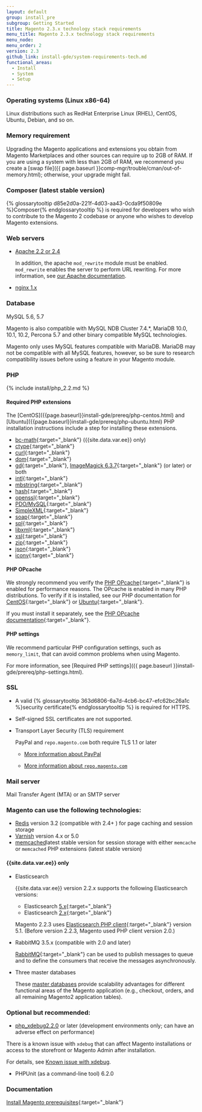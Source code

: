 ```yaml
---
layout: default
group: install_pre
subgroup: Getting Started
title: Magento 2.3.x technology stack requirements
menu_title: Magento 2.3.x technology stack requirements
menu_node:
menu_order: 2
version: 2.3
github_link: install-gde/system-requirements-tech.md
functional_areas:
  - Install
  - System
  - Setup
---
```


### Operating systems (Linux x86-64)
Linux distributions such as RedHat Enterprise Linux (RHEL), CentOS, Ubuntu, Debian, and so on.

### Memory requirement
Upgrading the Magento applications and extensions you obtain from Magento Marketplaces and other sources can require up to 2GB of RAM. If you are using a system with less than 2GB of RAM, we recommend you create a [swap file]({{ page.baseurl }}comp-mgr/trouble/cman/out-of-memory.html); otherwise, your upgrade might fail.

### Composer (latest stable version)
{% glossarytooltip d85e2d0a-221f-4d03-aa43-0cda9f50809e %}Composer{% endglossarytooltip %} is required for developers who wish to contribute to the Magento 2 codebase or anyone who wishes to develop Magento extensions.

### Web servers
*	[Apache 2.2 or 2.4](http://httpd.apache.org/download.cgi)

	In addition, the apache `mod_rewrite` module must be enabled. `mod_rewrite` enables the server to perform URL rewriting. For more information, see [our Apache documentation]({{page.baseurl}}install-gde/prereq/apache.html).

*	[nginx 1.x](https://nginx.org/en/download.html)

### Database
MySQL 5.6, 5.7

Magento is also compatible with MySQL NDB Cluster 7.4.&#42;, MariaDB 10.0, 10.1, 10.2, Percona 5.7 and other binary compatible MySQL technologies.

<div class="bs-callout bs-callout-info" id="info" markdown="1">
Magento only uses MySQL features compatible with MariaDB. MariaDB may not be compatible with all MySQL features, however, so be sure to research compatibility issues before using a feature in your Magento module.
</div>

### PHP
{% include install/php_2.2.md %}

#### Required PHP extensions

<div class="bs-callout bs-callout-info" id="info" markdown="1">
The [CentOS]({{page.baseurl}}install-gde/prereq/php-centos.html) and [Ubuntu]({{page.baseurl}}install-gde/prereq/php-ubuntu.html) PHP installation instructions include a step for installing these extensions.
</div>

*	[bc-math](http://php.net/manual/en/book.bc.php){:target="&#95;blank"} ({{site.data.var.ee}} only)
* [ctype](http://php.net/manual/en/book.ctype.php){:target="&#95;blank"}
*	[curl](http://php.net/manual/en/book.curl.php){:target="&#95;blank"}
* [dom](http://php.net/manual/en/book.dom.php){:target="&#95;blank"}
*	[gd](http://php.net/manual/en/book.image.php){:target="&#95;blank"}, [ImageMagick 6.3.7](http://php.net/manual/en/book.imagick.php){:target="&#95;blank"} (or later) or both
*	[intl](http://php.net/manual/en/book.intl.php){:target="&#95;blank"}
*	[mbstring](http://php.net/manual/en/book.mbstring.php){:target="&#95;blank"}
*	[hash](http://php.net/manual/en/book.hash.php){:target="&#95;blank"}
*	[openssl](http://php.net/manual/en/book.openssl.php){:target="&#95;blank"}
*	[PDO/MySQL](http://php.net/manual/en/ref.pdo-mysql.php){:target="&#95;blank"}
*	[SimpleXML](http://php.net/manual/en/book.simplexml.php){:target="&#95;blank"}
*	[soap](http://php.net/manual/en/book.soap.php){:target="&#95;blank"}
* [spl](http://php.net/manual/en/book.spl.php){:target="&#95;blank"}
*	[libxml](http://php.net/manual/en/book.spl.php){:target="&#95;blank"}
*	[xsl](http://php.net/manual/en/book.xsl.php){:target="&#95;blank"}
*	[zip](http://php.net/manual/en/book.zip.php){:target="&#95;blank"}
*	[json](http://php.net/manual/en/book.json.php){:target="&#95;blank"}
*	[iconv](http://php.net/manual/en/book.iconv.php){:target="&#95;blank"}

#### PHP OPcache
We strongly recommend you verify the [PHP OPcache](http://php.net/manual/en/intro.opcache.php){:target="&#95;blank"} is enabled for performance reasons. The OPcache is enabled in many PHP distributions. To verify if it is installed, see our PHP documentation for [CentOS]({{page.baseurl}}install-gde/prereq/php-centos.html){:target="&#95;blank"} or [Ubuntu]({{page.baseurl}}install-gde/prereq/php-ubuntu.html){:target="&#95;blank"}.

If you must install it separately, see the [PHP OPcache documentation](http://php.net/manual/en/opcache.setup.php){:target="&#95;blank"}.

#### PHP settings
We recommend particular PHP configuration settings, such as `memory_limit`, that can avoid common problems when using Magento.

For more information, see [Required PHP settings]({{ page.baseurl }}install-gde/prereq/php-settings.html).

### SSL
*	A valid {% glossarytooltip 363d6806-6a7d-4cb6-bc47-efc62bc26a1c %}security certificate{% endglossarytooltip %} is required for HTTPS.
*	Self-signed SSL certificates are not supported.
*	Transport Layer Security (TLS) requirement

	PayPal and `repo.magento.com` both require TLS 1.1 or later

	*	[More information about PayPal]({{page.baseurl}}install-gde/system-requirements_tls1-2.html)

	*	[More information about `repo.magento.com`](http://devdocs.magento.com/guides/v2.1/release-notes/tech_bull_tls-repo.html)

### Mail server
Mail Transfer Agent (MTA) or an SMTP server

### Magento can use the following technologies:
*	[Redis]({{page.baseurl}}config-guide/redis/config-redis.html) version 3.2 (compatible with 2.4+ ) for page caching and session storage
*	[Varnish]({{page.baseurl}}config-guide/varnish/config-varnish.html) version 4.x or 5.0
*	[memcached]({{page.baseurl}}config-guide/memcache/memcache.html)latest stable version for session storage with either `memcache` or `memcached` PHP extensions (latest stable version)

####	{{site.data.var.ee}} only

*	Elasticsearch

    {{site.data.var.ee}} version 2.2.x supports the following Elasticsearch versions:

    *	Elasticsearch [5.x](https://www.elastic.co/downloads/past-releases/elasticsearch-5-2-2){:target="&#95;blank"}
    *	Elasticsearch [2.x](https://www.elastic.co/downloads/past-releases/elasticsearch-2-4-5){:target="&#95;blank"}

    Magento 2.2.3 uses [Elasticsearch PHP client](https://github.com/elastic/elasticsearch-php){:target="&#95;blank"} version 5.1. (Before version 2.2.3, Magento used PHP client version 2.0.)

*	RabbitMQ 3.5.x (compatible with 2.0 and later)

    [RabbitMQ]({{page.baseurl}}config-guide/mq/rabbitmq-overview.html){:target="&#95;blank"} can be used to publish messages to queue and to define the consumers that receive the messages asynchronously.

*	Three master databases

    These [master databases]({{page.baseurl}}config-guide/multi-master/multi-master.html) provide scalability advantages for different functional areas of the Magento application (e.g., checkout, orders, and all remaining Magento2 application tables).

### Optional but recommended:
*	<a href="http://xdebug.org/download.php" target="&#95;blank">php_xdebug2.2.0</a> or later (development environments only; can have an adverse effect on performance)

<div class="bs-callout bs-callout-info" id="info">
	<p>There is a known issue with <code>xdebug</code> that can affect Magento installations or access to the storefront or Magento Admin after installation.</p>
	<p>For details, see <a href="{{page.baseurl}}install-gde/trouble/tshoot_install-issues.html#known-devbeta-xdebug">Known issue with xdebug</a>.</p>
</div>

*	PHPUnit (as a command-line tool) 6.2.0

### Documentation
[Install Magento prerequisites]({{page.baseurl}}install-gde/prereq/prereq-overview.html){:target="&#95;blank"}
